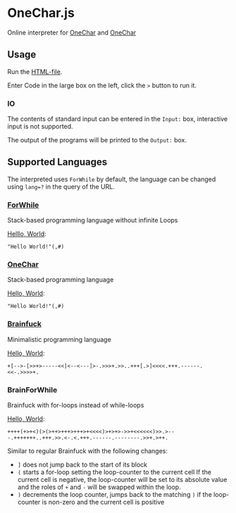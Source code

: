 # OneChar.js

Online interpreter for [OneChar](https://github.com/bsoelch/ForWhile) and [OneChar](https://github.com/bsoelch/OneChar2)

## Usage

Run the [HTML-file](https://bsoelch.github.io/OneChar.js/).

Enter Code in the large box on the left, click the `>` button to run it.

### IO

The contents of standard input can be entered in the `Input:` box,
interactive input is not supported.

The output of the programs will be printed to the `Output:` box.

## Supported Languages

The interpreted uses `ForWhile` by default, the language can be changed using `lang=?` in the query of the URL.

### [ForWhile](https://esolangs.org/wiki/ForWhile)

Stack-based programming language without infinite Loops

[Helllo, World](https://bsoelch.github.io/OneChar.js/?lang=ForWhile&src=IkhlbGxvLCBXb3JsZCEiKCwjKQ==):

```
"Hello World!"(,#)
```

### [OneChar](https://github.com/bsoelch/OneChar2)

Stack-based programming language

[Hello, World](https://bsoelch.github.io/OneChar.js/?lang=OneChar&src=IkhlbGxvLCBXb3JsZCEiKCwjKQ==):

```
"Hello World!"(,#)
```

### [Brainfuck](https://esolangs.org/wiki/Brainfuck)

Minimalistic programming language

[Hello, World](https://bsoelch.github.io/OneChar.js/?lang=Brainfuck&src=K1stLT4tWz4-Kz4tLS0tLTw8XTwtLTwtLS1dPi0uPj4-Ky4-Pi4uKysrWy4-XTw8PDwuKysrLi0tLS0tLS48PC0uPj4-Pisu):

```
+[-->-[>>+>-----<<]<--<---]>-.>>>+.>>..+++[.>]<<<<.+++.------.<<-.>>>>+.
```

### BrainForWhile

Brainfuck with for-loops instead of while-loops

[Hello, World](https://bsoelch.github.io/OneChar.js/?lang=BrainForWhile&src=KysrKygrPis8KSg-KD4rKz4rKys-KysrPis8PDw8KT4rPis-LT4-Kzw8PDw8PCk-Pi4-LS0tLisrKysrKysuLisrKy4-Pi48LS48LisrKy4tLS0tLS0uLS0tLS0tLS0uPj4rLj4rKy4=):

```
++++(+>+<)(>(>++>+++>+++>+<<<<)>+>+>->>+<<<<<<)>>.>---.+++++++..+++.>>.<-.<.+++.------.--------.>>+.>++.
```

Similar to regular Brainfuck with the following changes:

* `]` does not jump back to the start of its block
* `(` starts a for-loop setting the loop-counter to the current cell
  If the current cell is negative, the loop-counter will be set to its absolute value and the roles of `+` and `-` will be swapped within the loop.
* `)` decrements the loop counter, jumps back to the matching `)` if the loop-counter is non-zero and the current cell is positive



